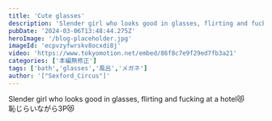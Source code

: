 ```yaml
---
title: 'Cute glasses'
description: 'Slender girl who looks good in glasses, flirting and fucking at a hotel😻'
pubDate: '2024-03-06T13:48:44.275Z'
heroImage: '/blog-placeholder.jpg'
imageId: 'ecpvzyfwrskv8ocxdi8j'
video: 'https://www.tokyomotion.net/embed/86f8c7e9f29ed7fb3a21'
categories: ['本編無修正']
tags: ['bath','glasses','風呂','メガネ']
author: '["Sexford_Circus"]'
---
```


Slender girl who looks good in glasses, flirting and fucking at a hotel😻<br>
恥じらいながら3P😻




